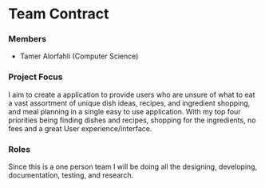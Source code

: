 # Team Contract

### Members
* Tamer Alorfahli (Computer Science)

### Project Focus
I aim to create a application to provide users who are unsure of what to eat a vast assortment of unique dish ideas, recipes, and ingredient shopping, and meal planning in a single easy to use application. With my top four priorities being finding dishes and recipes, shopping for the ingredients, no fees and a great User experience/interface.

### Roles
Since this is a one person team I will be doing all the designing, developing, documentation, testing, and research.

